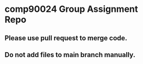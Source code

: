# comp90024 Group Assignment Repo

## Please use pull request to merge code.

## Do not add files to main branch manually.
